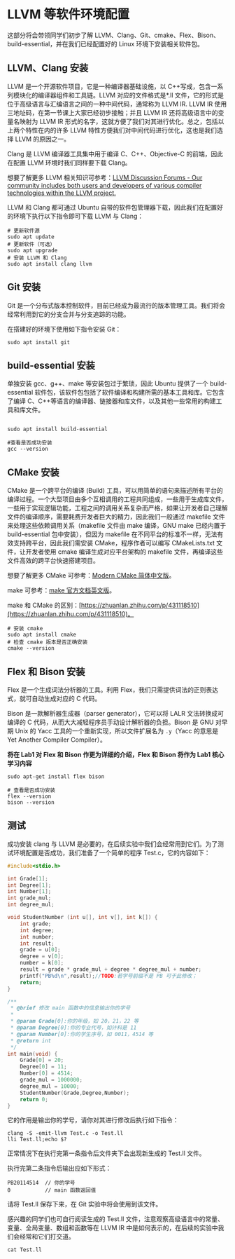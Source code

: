 # LLVM 等软件环境配置

这部分将会带领同学们初步了解 LLVM、Clang、Git、cmake、Flex、Bison、build-essential，并在我们已经配置好的 Linux 环境下安装相关软件包。

## LLVM、Clang 安装

LLVM 是一个开源软件项目，它是一种编译器基础设施，以 C++写成，包含一系列模块化的编译器组件和工具链。LLVM 对应的文件格式是\*.ll 文件，它的形式是位于高级语言与汇编语言之间的一种中间代码，通常称为 LLVM IR. LLVM IR 使用三地址码，在第一节课上大家已经初步接触；并且 LLVM IR 还将高级语言中的变量名映射为 LLVM IR 形式的名字，这就方便了我们对其进行优化。总之，包括以上两个特性在内的许多 LLVM 特性方便我们对中间代码进行优化，这也是我们选择 LLVM 的原因之一。

Clang 是 LLVM 编译器工具集中用于编译 C、C++、Objective-C 的前端，因此在配置 LLVM 环境时我们同样要下载 Clang。

想要了解更多 LLVM 相关知识可参考：[LLVM Discussion Forums - Our community includes both users and developers of various compiler technologies within the LLVM project.](https://discourse.llvm.org/)

LLVM 和 Clang 都可通过 Ubuntu 自带的软件包管理器下载，因此我们在配置好的环境下执行以下指令即可下载 LLVM 与 Clang：

```shell
# 更新软件源
sudo apt update
# 更新软件（可选）
sudo apt upgrade
# 安装 LLVM 和 Clang
sudo apt install clang llvm
```

## Git 安装

Git 是一个分布式版本控制软件，目前已经成为最流行的版本管理工具。我们将会经常利用到它的分支合并与分支追踪的功能。

在搭建好的环境下使用如下指令安装 Git：

```shell
sudo apt install git
```

## build-essential 安装

单独安装 gcc、g++、make 等安装包过于繁琐，因此 Ubuntu 提供了一个 build-essential 软件包，该软件包包括了软件编译和构建所需的基本工具和库。它包含了编译 C、C++等语言的编译器、链接器和库文件，以及其他一些常用的构建工具和库文件。

```shell

sudo apt install build-essential

#查看是否成功安装
gcc --version
```

## CMake 安装

CMake 是一个跨平台的编译 (Build) 工具，可以用简单的语句来描述所有平台的编译过程。一个大型项目由多个互相调用的工程共同组成，一些用于生成库文件，一些用于实现逻辑功能，工程之间的调用关系复杂而严格，如果让开发者自己理解文件的编译顺序，需要耗费开发者巨大的精力，因此我们一般通过 makefile 文件来处理这些依赖调用关系（makefile 文件由 make 编译，GNU make 已经内置于 build-essential 包中安装），但因为 makefile 在不同平台的标准不一样，无法有效支持跨平台，因此我们需安装 CMake，程序作者可以编写 CMakeLists.txt 文件，让开发者使用 cmake 编译生成对应平台架构的 makefile 文件，再编译这些文件高效的跨平台快速搭建项目。

想要了解更多 CMake 可参考：[Modern CMake 简体中文版](https://modern-cmake-cn.github.io/Modern-CMake-zh_CN/)。

make 可参考：[make 官方文档英文版](https://www.gnu.org/software/make/manual/make.html)。

make 和 CMake 的区别：[https://zhuanlan.zhihu.com/p/431118510](https://zhuanlan.zhihu.com/p/431118510)。

```shell
# 安装 cmake
sudo apt install cmake
# 检查 cmake 版本是否正确安装
cmake --version
```

## Flex 和 Bison 安装

Flex 是一个生成词法分析器的工具。利用 Flex，我们只需提供词法的正则表达式，就可自动生成对应的 C 代码。

Bison 是一款解析器生成器（parser generator），它可以将 LALR 文法转换成可编译的 C 代码，从而大大减轻程序员手动设计解析器的负担。Bison 是 GNU 对早期 Unix 的 Yacc 工具的一个重新实现，所以文件扩展名为 `.y`（Yacc 的意思是 Yet Another Compiler Compiler）。

**将在 Lab1 对 Flex 和 Bison 作更为详细的介绍，Flex 和 Bison 将作为 Lab1 核心学习内容**

```shell
sudo apt-get install flex bison

# 查看是否成功安装
flex --version
bison --version
```

## 测试

成功安装 clang 与 LLVM 是必要的，在后续实验中我们会经常用到它们。为了测试环境配置是否成功，我们准备了一个简单的程序 Test.c，它的内容如下：

```c
#include<stdio.h>

int Grade[1];
int Degree[1];
int Number[1];
int grade_mul;
int degree_mul;

void StudentNumber (int u[], int v[], int k[]) {
    int grade;
    int degree;
    int number;
    int result;
    grade = u[0];
    degree = v[0];
    number = k[0];
    result = grade * grade_mul + degree * degree_mul + number;
    printf("PB%d\n",result);//TODO:若学号前缀不是 PB 可于此修改；
    return;
}

/**
 * @brief 修改 main 函数中的信息输出你的学号
 *
 * @param Grade[0]:你的年级，如 20，21，22 等
 * @param Degree[0]:你的专业代号，如计科是 11
 * @param Number[0]:你的学生序号，如 0011，4514 等
 * @return int
 */
int main(void) {
    Grade[0] = 20;
    Degree[0] = 11;
    Number[0] = 4514;
    grade_mul = 1000000;
    degree_mul = 10000;
    StudentNumber(Grade,Degree,Number);
    return 0;
}

```

它的作用是输出你的学号，请你对其进行修改后执行如下指令：

```
clang -S -emit-llvm Test.c -o Test.ll
lli Test.ll;echo $?
```

正常情况下在执行完第一条指令后文件夹下会出现新生成的 Test.ll 文件。

执行完第二条指令后输出应如下形式：

```
PB20114514	// 你的学号
0			// main 函数返回值
```

请将 Test.ll 保存下来，在 Git 实验中将会使用到该文件。

感兴趣的同学们也可自行阅读生成的 Test.ll 文件，注意观察高级语言中的常量、变量、全局变量、数组和函数等在 LLVM IR 中是如何表示的，在后续的实验中我们会经常和它们打交道。

```shell
cat Test.ll
```
